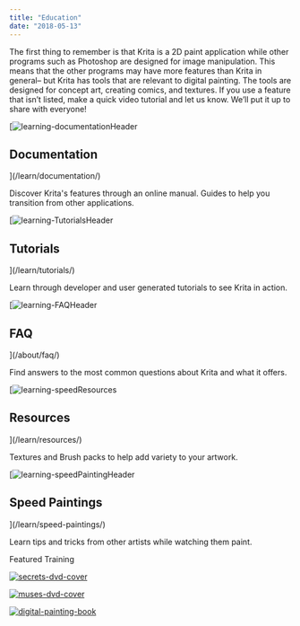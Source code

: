 ```yaml
---
title: "Education"
date: "2018-05-13"
---
```


The first thing to remember is that Krita is a 2D paint application while other programs such as Photoshop are designed for image manipulation. This means that the other programs may have more features than Krita in general– but Krita has tools that are relevant to digital painting. The tools are designed for concept art, creating comics, and textures. If you use a feature that isn’t listed, make a quick video tutorial and let us know. We’ll put it up to share with everyone!

[![learning-documentationHeader](/images/pages/learning-documentationHeader.jpg)

## Documentation

](/learn/documentation/)

Discover Krita's features through an online manual. Guides to help you transition from other applications.

[![learning-TutorialsHeader](/images/pages/learning-TutorialsHeader.jpg)

## Tutorials

](/learn/tutorials/)

Learn through developer and user generated tutorials to see Krita in action.

[![learning-FAQHeader](/images/pages/learning-faq.jpg)

## FAQ

](/about/faq/)

Find answers to the most common questions about Krita and what it offers.

[![learning-speedResources](/images/pages/learning-speedResources.jpg)

## Resources

](/learn/resources/)

Textures and Brush packs to help add variety to your artwork.

[![learning-speedPaintingHeader](/images/pages/learning-speedPaintingHeader.jpg)

## Speed Paintings

](/learn/speed-paintings/)

Learn tips and tricks from other artists while watching them paint.

Featured Training

[![secrets-dvd-cover](/images/pages/secrets-dvd-cover.jpg)](/item/secrets-of-krita-the-third-krita-training-dvd/)

[![muses-dvd-cover](/images/pages/muses-dvd-cover.jpg)](/item/muses/)

[![digital-painting-book](/images/pages/digital-painting-book.jpg)](/item/new-krita-book-release-and-giveaway/)
